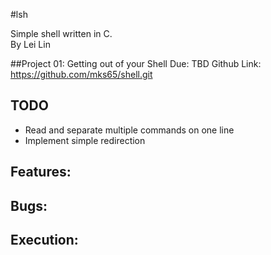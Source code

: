 #lsh

Simple shell written in C. \
By Lei Lin

##Project 01: Getting out of your Shell
Due: TBD
Github Link: https://github.com/mks65/shell.git

## TODO
- Read and separate multiple commands on one line
- Implement simple redirection

## Features:

## Bugs:

## Execution:
